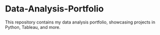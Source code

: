 # Data-Analysis-Portfolio
This repository contains my data analysis portfolio, showcasing projects in Python, Tableau, and more.
